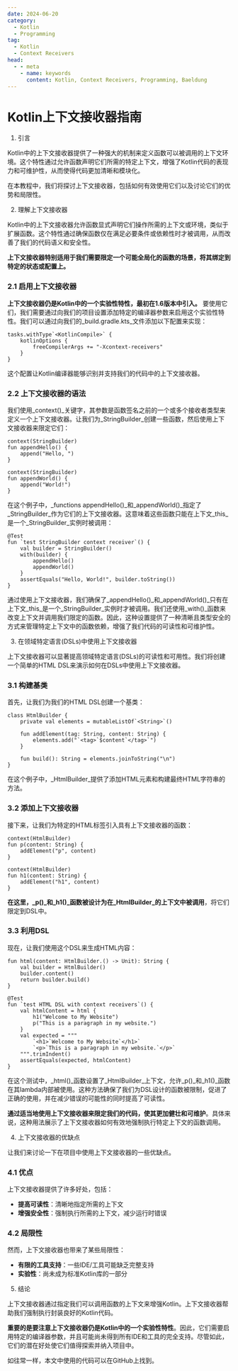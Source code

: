 ```yaml
---
date: 2024-06-20
category:
  - Kotlin
  - Programming
tag:
  - Kotlin
  - Context Receivers
head:
  - - meta
    - name: keywords
      content: Kotlin, Context Receivers, Programming, Baeldung
---
```


# Kotlin上下文接收器指南

1. 引言

Kotlin中的上下文接收器提供了一种强大的机制来定义函数可以被调用的上下文环境。这个特性通过允许函数声明它们所需的特定上下文，增强了Kotlin代码的表现力和可维护性，从而使得代码更加清晰和模块化。

在本教程中，我们将探讨上下文接收器，包括如何有效使用它们以及讨论它们的优势和局限性。

2. 理解上下文接收器

Kotlin中的上下文接收器允许函数显式声明它们操作所需的上下文或环境，类似于扩展函数。这个特性通过确保函数仅在满足必要条件或依赖性时才被调用，从而改善了我们的代码语义和安全性。

**上下文接收器特别适用于我们需要限定一个可能全局化的函数的场景，将其绑定到特定的状态或配置上。**

### 2.1 启用上下文接收器

**上下文接收器仍是Kotlin中的一个实验性特性，最初在1.6版本中引入。** 要使用它们，我们需要通过向我们的项目设置添加特定的编译器参数来启用这个实验性特性。我们可以通过向我们的_build.gradle.kts_文件添加以下配置来实现：

```
tasks.withType`<KotlinCompile>` {
    kotlinOptions {
        freeCompilerArgs += "-Xcontext-receivers"
    }
}
```

这个配置让Kotlin编译器能够识别并支持我们的代码中的上下文接收器。

### 2.2 上下文接收器的语法

我们使用_context()_关键字，其参数是函数签名之前的一个或多个接收者类型来定义一个上下文接收器。让我们为_StringBuilder_创建一些函数，然后使用上下文接收器来限定它们：

```
context(StringBuilder)
fun appendHello() {
    append("Hello, ")
}

context(StringBuilder)
fun appendWorld() {
    append("World!")
}
```

在这个例子中，_functions appendHello()_和_appendWorld()_指定了_StringBuilder_作为它们的上下文接收器。这意味着这些函数只能在上下文_this_是一个_StringBuilder_实例时被调用：

```
@Test
fun `test StringBuilder context receiver`() {
    val builder = StringBuilder()
    with(builder) {
        appendHello()
        appendWorld()
    }
    assertEquals("Hello, World!", builder.toString())
}
```

通过使用上下文接收器，我们确保了_appendHello()_和_appendWorld()_只有在上下文_this_是一个_StringBuilder_实例时才被调用。我们还使用_with()_函数来改变上下文并调用我们限定的函数。因此，这种设置提供了一种清晰且类型安全的方式来管理特定上下文中的函数依赖，增强了我们代码的可读性和可维护性。

3. 在领域特定语言(DSLs)中使用上下文接收器

上下文接收器可以显著提高领域特定语言(DSLs)的可读性和可用性。我们将创建一个简单的HTML DSL来演示如何在DSLs中使用上下文接收器。

### 3.1 构建基类

首先，让我们为我们的HTML DSL创建一个基类：

```
class HtmlBuilder {
    private val elements = mutableListOf`<String>`()

    fun addElement(tag: String, content: String) {
        elements.add("`<tag>`$content`</tag>`")
    }

    fun build(): String = elements.joinToString("\n")
}
```

在这个例子中，_HtmlBuilder_提供了添加HTML元素和构建最终HTML字符串的方法。

### 3.2 添加上下文接收器

接下来，让我们为特定的HTML标签引入具有上下文接收器的函数：

```
context(HtmlBuilder)
fun p(content: String) {
    addElement("p", content)
}

context(HtmlBuilder)
fun h1(content: String) {
    addElement("h1", content)
}
```

**在这里，_p()_和_h1()_函数被设计为在_HtmlBuilder_的上下文中被调用**，将它们限定到DSL中。

### 3.3 利用DSL

现在，让我们使用这个DSL来生成HTML内容：

```
fun html(content: HtmlBuilder.() -> Unit): String {
    val builder = HtmlBuilder()
    builder.content()
    return builder.build()
}

@Test
fun `test HTML DSL with context receivers`() {
    val htmlContent = html {
        h1("Welcome to My Website")
        p("This is a paragraph in my website.")
    }
    val expected = """
        `<h1>`Welcome to My Website`</h1>`
        `<p>`This is a paragraph in my website.`</p>`
    """.trimIndent()
    assertEquals(expected, htmlContent)
}
```

在这个测试中，_html()_函数设置了_HtmlBuilder_上下文，允许_p()_和_h1()_函数在其lambda内部被使用。这种方法确保了我们为DSL设计的函数被限制，促进了正确的使用，并在减少错误的可能性的同时提高了可读性。

**通过适当地使用上下文接收器来限定我们的代码，使其更加健壮和可维护**。具体来说，这种用法展示了上下文接收器如何有效地强制执行特定上下文的函数调用。

4. 上下文接收器的优缺点

让我们来讨论一下在项目中使用上下文接收器的一些优缺点。

### 4.1 优点

上下文接收器提供了许多好处，包括：
- **提高可读性**：清晰地指定所需的上下文
- **增强安全性**：强制执行所需的上下文，减少运行时错误

### 4.2 局限性

然而，上下文接收器也带来了某些局限性：
- **有限的工具支持**：一些IDE/工具可能缺乏完整支持
- **实验性**：尚未成为标准Kotlin库的一部分

5. 结论

上下文接收器通过指定我们可以调用函数的上下文来增强Kotlin。上下文接收器帮助我们强制执行封装良好的Kotlin代码。

**重要的是要注意上下文接收器仍是Kotlin中的一个实验性特性**。因此，它们需要启用特定的编译器参数，并且可能尚未得到所有IDE和工具的完全支持。尽管如此，它们的潜在好处使它们值得探索并纳入项目中。

如往常一样，本文中使用的代码可以在GitHub上找到。
